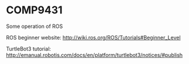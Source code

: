 # COMP9431
Some operation of ROS

ROS beginner website:
http://wiki.ros.org/ROS/Tutorials#Beginner_Level

TurtleBot3 tutorial:
http://emanual.robotis.com/docs/en/platform/turtlebot3/notices/#publish



